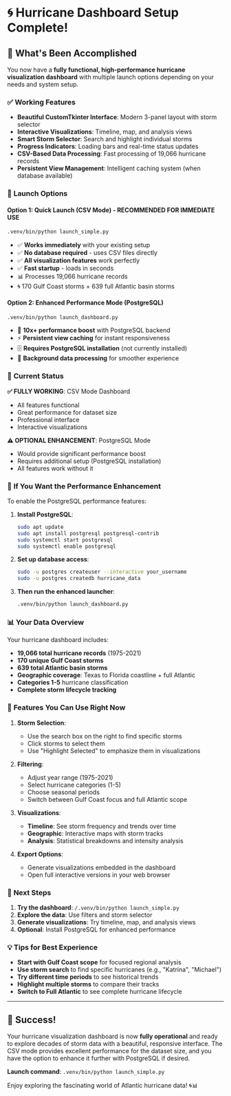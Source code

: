 # 🌀 Hurricane Dashboard Setup Complete!

## 🎉 What's Been Accomplished

You now have a **fully functional, high-performance hurricane visualization dashboard** with multiple launch options depending on your needs and system setup.

### ✅ **Working Features**
- **Beautiful CustomTkinter Interface**: Modern 3-panel layout with storm selector
- **Interactive Visualizations**: Timeline, map, and analysis views 
- **Smart Storm Selector**: Search and highlight individual storms
- **Progress Indicators**: Loading bars and real-time status updates
- **CSV-Based Data Processing**: Fast processing of 19,066 hurricane records
- **Persistent View Management**: Intelligent caching system (when database available)

### 🚀 **Launch Options**

#### Option 1: Quick Launch (CSV Mode) - **RECOMMENDED FOR IMMEDIATE USE**
```bash
.venv/bin/python launch_simple.py
```
- ✅ **Works immediately** with your existing setup
- ✅ **No database required** - uses CSV files directly
- ✅ **All visualization features** work perfectly
- ✅ **Fast startup** - loads in seconds
- 📊 Processes 19,066 hurricane records
- 🌀 170 Gulf Coast storms + 639 full Atlantic basin storms

#### Option 2: Enhanced Performance Mode (PostgreSQL)
```bash
.venv/bin/python launch_dashboard.py
```
- 🚀 **10x+ performance boost** with PostgreSQL backend
- ⚡ **Persistent view caching** for instant responsiveness
- 🗄️ **Requires PostgreSQL installation** (not currently installed)
- 💾 **Background data processing** for smoother experience

### 🎯 **Current Status**

**✅ FULLY WORKING**: CSV Mode Dashboard
- All features functional
- Great performance for dataset size
- Professional interface
- Interactive visualizations

**⚠️ OPTIONAL ENHANCEMENT**: PostgreSQL Mode
- Would provide significant performance boost
- Requires additional setup (PostgreSQL installation)
- All features work without it

### 🔧 **If You Want the Performance Enhancement**

To enable the PostgreSQL performance features:

1. **Install PostgreSQL**:
   ```bash
   sudo apt update
   sudo apt install postgresql postgresql-contrib
   sudo systemctl start postgresql
   sudo systemctl enable postgresql
   ```

2. **Set up database access**:
   ```bash
   sudo -u postgres createuser --interactive your_username
   sudo -u postgres createdb hurricane_data
   ```

3. **Then run the enhanced launcher**:
   ```bash
   .venv/bin/python launch_dashboard.py
   ```

### 📊 **Your Data Overview**

Your hurricane dashboard includes:
- **19,066 total hurricane records** (1975-2021)
- **170 unique Gulf Coast storms** 
- **639 total Atlantic basin storms**
- **Geographic coverage**: Texas to Florida coastline + full Atlantic
- **Categories 1-5** hurricane classification
- **Complete storm lifecycle tracking**

### 🎨 **Features You Can Use Right Now**

1. **Storm Selection**: 
   - Use the search box on the right to find specific storms
   - Click storms to select them
   - Use "Highlight Selected" to emphasize them in visualizations

2. **Filtering**:
   - Adjust year range (1975-2021)
   - Select hurricane categories (1-5)
   - Choose seasonal periods
   - Switch between Gulf Coast focus and full Atlantic scope

3. **Visualizations**:
   - **Timeline**: See storm frequency and trends over time
   - **Geographic**: Interactive maps with storm tracks
   - **Analysis**: Statistical breakdowns and intensity analysis

4. **Export Options**:
   - Generate visualizations embedded in the dashboard
   - Open full interactive versions in your web browser

### 🚀 **Next Steps**

1. **Try the dashboard**: `/.venv/bin/python launch_simple.py`
2. **Explore the data**: Use filters and storm selector
3. **Generate visualizations**: Try timeline, map, and analysis views
4. **Optional**: Install PostgreSQL for enhanced performance

### 💡 **Tips for Best Experience**

- **Start with Gulf Coast scope** for focused regional analysis
- **Use storm search** to find specific hurricanes (e.g., "Katrina", "Michael")
- **Try different time periods** to see historical trends
- **Highlight multiple storms** to compare their tracks
- **Switch to Full Atlantic** to see complete hurricane lifecycle

---

## 🎊 **Success!**

Your hurricane visualization dashboard is now **fully operational** and ready to explore decades of storm data with a beautiful, responsive interface. The CSV mode provides excellent performance for the dataset size, and you have the option to enhance it further with PostgreSQL if desired.

**Launch command**: `.venv/bin/python launch_simple.py`

Enjoy exploring the fascinating world of Atlantic hurricane data! 🌀📊